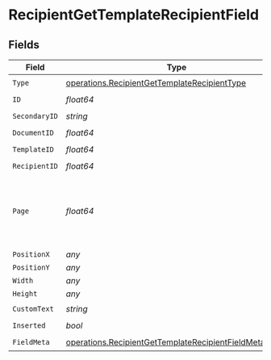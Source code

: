 # RecipientGetTemplateRecipientField


## Fields

| Field                                                                                                                            | Type                                                                                                                             | Required                                                                                                                         | Description                                                                                                                      |
| -------------------------------------------------------------------------------------------------------------------------------- | -------------------------------------------------------------------------------------------------------------------------------- | -------------------------------------------------------------------------------------------------------------------------------- | -------------------------------------------------------------------------------------------------------------------------------- |
| `Type`                                                                                                                           | [operations.RecipientGetTemplateRecipientType](../../models/operations/recipientgettemplaterecipienttype.md)                     | :heavy_check_mark:                                                                                                               | N/A                                                                                                                              |
| `ID`                                                                                                                             | *float64*                                                                                                                        | :heavy_check_mark:                                                                                                               | N/A                                                                                                                              |
| `SecondaryID`                                                                                                                    | *string*                                                                                                                         | :heavy_check_mark:                                                                                                               | N/A                                                                                                                              |
| `DocumentID`                                                                                                                     | *float64*                                                                                                                        | :heavy_check_mark:                                                                                                               | N/A                                                                                                                              |
| `TemplateID`                                                                                                                     | *float64*                                                                                                                        | :heavy_check_mark:                                                                                                               | N/A                                                                                                                              |
| `RecipientID`                                                                                                                    | *float64*                                                                                                                        | :heavy_check_mark:                                                                                                               | N/A                                                                                                                              |
| `Page`                                                                                                                           | *float64*                                                                                                                        | :heavy_check_mark:                                                                                                               | The page number of the field on the document. Starts from 1.                                                                     |
| `PositionX`                                                                                                                      | *any*                                                                                                                            | :heavy_minus_sign:                                                                                                               | N/A                                                                                                                              |
| `PositionY`                                                                                                                      | *any*                                                                                                                            | :heavy_minus_sign:                                                                                                               | N/A                                                                                                                              |
| `Width`                                                                                                                          | *any*                                                                                                                            | :heavy_minus_sign:                                                                                                               | N/A                                                                                                                              |
| `Height`                                                                                                                         | *any*                                                                                                                            | :heavy_minus_sign:                                                                                                               | N/A                                                                                                                              |
| `CustomText`                                                                                                                     | *string*                                                                                                                         | :heavy_check_mark:                                                                                                               | N/A                                                                                                                              |
| `Inserted`                                                                                                                       | *bool*                                                                                                                           | :heavy_check_mark:                                                                                                               | N/A                                                                                                                              |
| `FieldMeta`                                                                                                                      | [operations.RecipientGetTemplateRecipientFieldMetaUnion](../../models/operations/recipientgettemplaterecipientfieldmetaunion.md) | :heavy_check_mark:                                                                                                               | N/A                                                                                                                              |